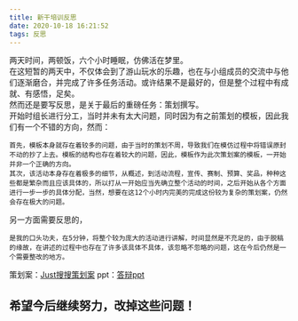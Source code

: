 ```yaml
---
title: 新干培训反思
date: 2020-10-18 16:21:52
tags: 反思
---
```

两天时间，两顿饭，六个小时睡眠，仿佛活在梦里。<br />
在这短暂的两天中，不仅体会到了游山玩水的乐趣，也在与小组成员的交流中与他们逐渐磨合，并完成了许多任务活动。或许结果不是最好的，但是整个过程中有成就、有感悟，足矣。<br />
然而还是要写反思，是关于最后的重磅任务：策划撰写。<br />
开始时组长进行分工，当时并未有太大问题，同时因为有之前策划的模板，因此我们有一个不错的方向，然而：
```
首先，模板本身就存在着较多的问题，由于当时的策划不周，导致我们在模仿过程中将错误原封不动的抄了上去。模板的结构也存在着较大的问题，因此，模板作为此次策划案的模板，一开始并非一个正确的方向。
其次，该活动本身存在着极多的细节，从概述，到活动流程，宣传、赛制、预算、奖品，种种这些都是繁杂而且应该具体的，所以打从一开始应当先确立整个活动的时间，之后开始从各个方面进行一步一步的具体分配，当然，想要在这12个小时内完美的完成这份较为复杂的策划案，仍然会存在极大的问题。
```
另一方面需要反思的，
```
是我的口头功夫，在5分钟，将整个较为庞大的活动进行讲解，时间显然是不充足的，由于脱稿的缘故，在讲述的过程中也存在了许多该具体不具体，该忽略不忽略的问题，这在今后仍然是一个需要整改的地方。
```
策划案：[Just搜搜策划案](\file\新干培训反思\just搜搜策划案.docx)
ppt：[答辩ppt](\file\新干培训反思\just搜搜答辩ppt.pptx)
## 希望今后继续努力，改掉这些问题！ ##